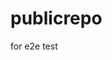 # publicrepo
for e2e test






































































































































































































































































































































































































































































































































































































































































































































































































































































































































































































































































































































































































































































































































































































































































































































































































































































































































































































































































































































































































































































































































































































































































































































































































































































































































































































































































































































































































































































































































































































































































































































































































































































































































































































































































































































































































































































































































































































































































































































































































































































































































































